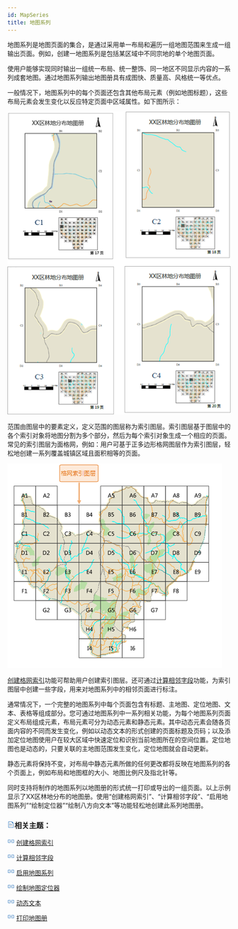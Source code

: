 ```yaml
---
id: MapSeries
title: 地图系列
---
```

地图系列是地图页面的集合，是通过采用单一布局和遍历一组地图范围来生成一组输出页面。例如，创建一地图系列是包括某区域中不同宗地的单个地图页面。

使用户能够实现同时输出一组统一布局、统一整饰、同一地区不同显示内容的一系列成套地图。通过地图系列输出地图册具有成图快、质量高、风格统一等优点。

一般情况下，地图系列中的每个页面还包含其他布局元素（例如地图标题），这些布局元素会发生变化以反应特定页面中区域属性。如下图所示：

![](img/MapSeriesOverview2.png)  

  
范围由图层中的要素定义，定义范围的图层称为索引图层。索引图层基于图层中的各个索引对象将地图分割为多个部分，然后为每个索引对象生成一个相应的页面。常见的索引图层为面格网，例如：用户可基于正多边形格网图层作为索引图层，轻松地创建一系列覆盖城镇区域且面积相等的页面。

![](img/MapSeriesIntroduce.png)  

  
[创建格网索引](CreateGridIndex)功能可帮助用户创建索引图层。还可通过[计算相邻字段](CaculateAdjacentFieldhtm)功能，为索引图层中创建一些字段，用来对地图系列中的相邻页面进行标注。

通常情况下，一个完整的地图系列中每个页面包含有标题、主地图、定位地图、文本、表格等组成部分。您可通过地图系列中一系列相关功能，为每个地图系列页面定义布局组成元素，布局元素可分为动态元素和静态元素。其中动态元素会随各页面内容的不同而发生变化，例如以动态文本的形式创建的页面标题及页码；以及添加定位地图使用户在较大区域中快速定位和识别当前地图所在的空间位置。定位地图也是动态的，只要关联的主地图范围发生变化，定位地图就会自动更新。

静态元素将保持不变，对布局中静态元素所做的任何更改都将反映在地图系列的各个页面上，例如布局和地图框的大小、地图比例尺及指北针等。

同时支持将制作的地图系列以地图册的形式统一打印或导出的一组页面。以上示例显示了XX区林地分布的地图册。使用“创建格网索引”、“计算相邻字段”、“启用地图系列”“绘制定位器”“绘制八方向文本”等功能轻松地创建此系列地图册。

### ![](../../img/read.gif)相关主题：

![](../img/smalltitle.png) [创建格网索引](CreateGridIndex)

![](../img/smalltitle.png) [计算相邻字段](CaculateAdjacentFieldhtm)

![](../img/smalltitle.png) [启用地图系列](MapSerieSettings)

![](../img/smalltitle.png) [绘制地图定位器](MapLocator)

![](../img/smalltitle.png) [动态文本](DynamicText)

![](../img/smalltitle.png) [打印地图册](PrintingMapBooks)

